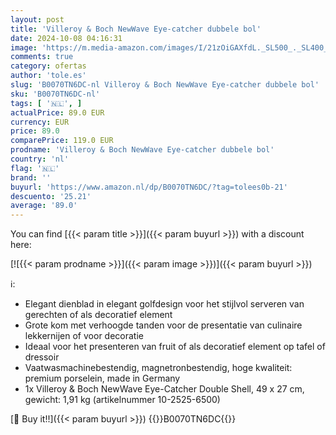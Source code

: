 ```yaml
---
layout: post
title: 'Villeroy & Boch NewWave Eye-catcher dubbele bol'
date: 2024-10-08 04:16:31
image: 'https://m.media-amazon.com/images/I/21zOiGAXfdL._SL500_._SL400_.jpg'
comments: true
category: ofertas
author: 'tole.es'
slug: 'B0070TN6DC-nl Villeroy & Boch NewWave Eye-catcher dubbele bol'
sku: 'B0070TN6DC-nl'
tags: [ '🇳🇱', ]
actualPrice: 89.0 EUR
currency: EUR
price: 89.0
comparePrice: 119.0 EUR
prodname: 'Villeroy & Boch NewWave Eye-catcher dubbele bol'
country: 'nl'
flag: '🇳🇱'
brand: ''
buyurl: 'https://www.amazon.nl/dp/B0070TN6DC/?tag=tolees0b-21'
descuento: '25.21'
average: '89.0'
---
```


You can find [{{< param title >}}]({{< param buyurl >}}) with a discount here:

[![{{< param prodname >}}]({{< param image >}})]({{< param buyurl >}})

ℹ️:

- Elegant dienblad in elegant golfdesign voor het stijlvol serveren van gerechten of als decoratief element
- Grote kom met verhoogde tanden voor de presentatie van culinaire lekkernijen of voor decoratie
- Ideaal voor het presenteren van fruit of als decoratief element op tafel of dressoir
- Vaatwasmachinebestendig, magnetronbestendig, hoge kwaliteit: premium porselein, made in Germany
- 1x Villeroy & Boch NewWave Eye-Catcher Double Shell, 49 x 27 cm, gewicht: 1,91 kg (artikelnummer 10-2525-6500)

[🛒 Buy it!!]({{< param buyurl >}})
{{<world>}}B0070TN6DC{{</world>}}
